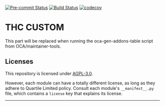 
<!-- /!\ Non OCA Context : Set here the badge of your runbot / runboat instance. -->
[![Pre-commit Status](https://github.com/qrtl/thc-custom/actions/workflows/pre-commit.yml/badge.svg?branch=16.0)](https://github.com/qrtl/thc-custom/actions/workflows/pre-commit.yml?query=branch%3A16.0)
[![Build Status](https://github.com/qrtl/thc-custom/actions/workflows/test.yml/badge.svg?branch=16.0)](https://github.com/qrtl/thc-custom/actions/workflows/test.yml?query=branch%3A16.0)
[![codecov](https://codecov.io/gh/qrtl/thc-custom/branch/16.0/graph/badge.svg)](https://codecov.io/gh/qrtl/thc-custom)
<!-- /!\ Non OCA Context : Set here the badge of your translation instance. -->

<!-- /!\ do not modify above this line -->

# THC CUSTOM



<!-- /!\ do not modify below this line -->

<!-- prettier-ignore-start -->

[//]: # (addons)

This part will be replaced when running the oca-gen-addons-table script from OCA/maintainer-tools.

[//]: # (end addons)

<!-- prettier-ignore-end -->

## Licenses

This repository is licensed under [AGPL-3.0](LICENSE).

However, each module can have a totally different license, as long as they adhere to Quartile Limited
policy. Consult each module's `__manifest__.py` file, which contains a `license` key
that explains its license.

----
<!-- /!\ Non OCA Context : Set here the full description of your organization. -->
